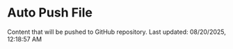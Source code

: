 # Auto Push File

Content that will be pushed to GitHub repository.
Last updated: 08/20/2025, 12:18:57 AM